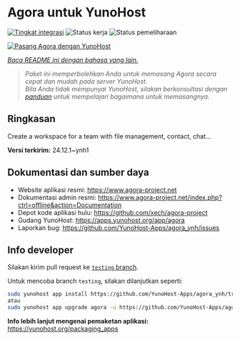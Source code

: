 <!--
N.B.: README ini dibuat secara otomatis oleh <https://github.com/YunoHost/apps/tree/master/tools/readme_generator>
Ini TIDAK boleh diedit dengan tangan.
-->

# Agora untuk YunoHost

[![Tingkat integrasi](https://apps.yunohost.org/badge/integration/agora)](https://ci-apps.yunohost.org/ci/apps/agora/)
![Status kerja](https://apps.yunohost.org/badge/state/agora)
![Status pemeliharaan](https://apps.yunohost.org/badge/maintained/agora)

[![Pasang Agora dengan YunoHost](https://install-app.yunohost.org/install-with-yunohost.svg)](https://install-app.yunohost.org/?app=agora)

*[Baca README ini dengan bahasa yang lain.](./ALL_README.md)*

> *Paket ini memperbolehkan Anda untuk memasang Agora secara cepat dan mudah pada server YunoHost.*  
> *Bila Anda tidak mempunyai YunoHost, silakan berkonsultasi dengan [panduan](https://yunohost.org/install) untuk mempelajari bagaimana untuk memasangnya.*

## Ringkasan

Create a workspace for a team with file management, contact, chat...

**Versi terkirim:** 24.12.1~ynh1
## Dokumentasi dan sumber daya

- Website aplikasi resmi: <https://www.agora-project.net>
- Dokumentasi admin resmi: <https://www.agora-project.net/index.php?ctrl=offline&action=Documentation>
- Depot kode aplikasi hulu: <https://github.com/xech/agora-project>
- Gudang YunoHost: <https://apps.yunohost.org/app/agora>
- Laporkan bug: <https://github.com/YunoHost-Apps/agora_ynh/issues>

## Info developer

Silakan kirim pull request ke [`testing` branch](https://github.com/YunoHost-Apps/agora_ynh/tree/testing).

Untuk mencoba branch `testing`, silakan dilanjutkan seperti:

```bash
sudo yunohost app install https://github.com/YunoHost-Apps/agora_ynh/tree/testing --debug
atau
sudo yunohost app upgrade agora -u https://github.com/YunoHost-Apps/agora_ynh/tree/testing --debug
```

**Info lebih lanjut mengenai pemaketan aplikasi:** <https://yunohost.org/packaging_apps>
